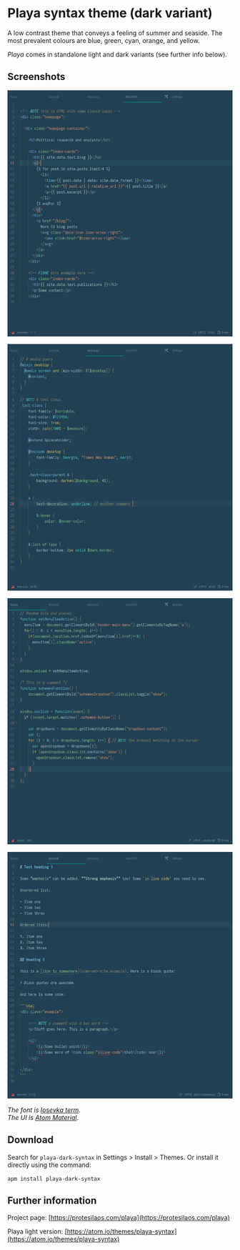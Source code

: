 # Playa syntax theme (dark variant)

A low contrast theme that conveys a feeling of summer and seaside. The most prevalent colours are blue, green, cyan, orange, and yellow.

*Playa* comes in standalone light and dark variants (see further info below).

## Screenshots

![playa dark screenshot html](https://raw.githubusercontent.com/protesilaos/prot16/master/playa/img/playa_dark_html.png)

![playa dark screenshot scss](https://raw.githubusercontent.com/protesilaos/prot16/master/playa/img/playa_dark_scss.png)

![playa dark screenshot js](https://raw.githubusercontent.com/protesilaos/prot16/master/playa/img/playa_dark_js.png)

![playa dark screenshot md](https://raw.githubusercontent.com/protesilaos/prot16/master/playa/img/playa_dark_md.png)

*The font is [Iosevka term](https://github.com/be5invis/Iosevka)*.  
*The UI is [Atom Material](https://github.com/atom-material/atom-material-ui)*.

## Download

Search for `playa-dark-syntax` in Settings > Install > Themes. Or install it directly using the command:

```shell
apm install playa-dark-syntax
```

## Further information

Project page: [https://protesilaos.com/playa](https://protesilaos.com/playa)

Playa light version: [https://atom.io/themes/playa-syntax](https://atom.io/themes/playa-syntax)
